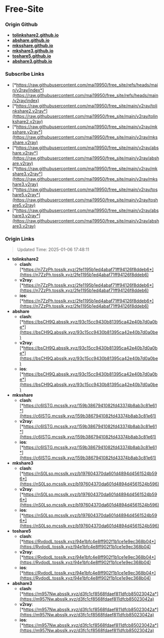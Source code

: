 # Free-Site

### Origin Github

- [**tolinkshare2.github.io**](https://github.com/tolinkshare2/tolinkshare2.github.io)
- [**abshare.github.io**](https://github.com/abshare/abshare.github.io)
- [**mksshare.github.io**](https://github.com/mksshare/mksshare.github.io)
- [**mkshare3.github.io**](https://github.com/mkshare3/mkshare3.github.io)
- [**toshare5.github.io**](https://github.com/toshare5/toshare5.github.io)
- [**abshare3.github.io**](https://github.com/abshare3/abshare3.github.io)

### Subscribe Links

- [*https://raw.githubusercontent.com/mai19950/free_site/refs/heads/main/v2ray/index*](https://raw.githubusercontent.com/mai19950/free_site/refs/heads/main/v2ray/index)
- [*https://raw.githubusercontent.com/mai19950/free_site/main/v2ray/tolinkshare2.v2ray*](https://raw.githubusercontent.com/mai19950/free_site/main/v2ray/tolinkshare2.v2ray)
- [*https://raw.githubusercontent.com/mai19950/free_site/main/v2ray/mksshare.v2ray*](https://raw.githubusercontent.com/mai19950/free_site/main/v2ray/mksshare.v2ray)
- [*https://raw.githubusercontent.com/mai19950/free_site/main/v2ray/abshare.v2ray*](https://raw.githubusercontent.com/mai19950/free_site/main/v2ray/abshare.v2ray)
- [*https://raw.githubusercontent.com/mai19950/free_site/main/v2ray/mkshare3.v2ray*](https://raw.githubusercontent.com/mai19950/free_site/main/v2ray/mkshare3.v2ray)
- [*https://raw.githubusercontent.com/mai19950/free_site/main/v2ray/toshare5.v2ray*](https://raw.githubusercontent.com/mai19950/free_site/main/v2ray/toshare5.v2ray)
- [*https://raw.githubusercontent.com/mai19950/free_site/main/v2ray/abshare3.v2ray*](https://raw.githubusercontent.com/mai19950/free_site/main/v2ray/abshare3.v2ray)

### Origin Links

> Updated Time: 2025-01-06 17:48:11

- **tolinkshare2**
  - **clash**: [*https://n7ZzPh.tosslk.xyz/2fe1195b1ed4abaf71ff94126f8ddeb6*](https://n7ZzPh.tosslk.xyz/2fe1195b1ed4abaf71ff94126f8ddeb6)
  - **v2ray**: [*https://n7ZzPh.tosslk.xyz/2fe1195b1ed4abaf71ff94126f8ddeb6*](https://n7ZzPh.tosslk.xyz/2fe1195b1ed4abaf71ff94126f8ddeb6)
  - **ios**: [*https://n7ZzPh.tosslk.xyz/2fe1195b1ed4abaf71ff94126f8ddeb6*](https://n7ZzPh.tosslk.xyz/2fe1195b1ed4abaf71ff94126f8ddeb6)
- **abshare**
  - **clash**: [*https://bsCH9Q.absslk.xyz/93c15cc9430b81395ca42e40b7d0a0be*](https://bsCH9Q.absslk.xyz/93c15cc9430b81395ca42e40b7d0a0be)
  - **v2ray**: [*https://bsCH9Q.absslk.xyz/93c15cc9430b81395ca42e40b7d0a0be*](https://bsCH9Q.absslk.xyz/93c15cc9430b81395ca42e40b7d0a0be)
  - **ios**: [*https://bsCH9Q.absslk.xyz/93c15cc9430b81395ca42e40b7d0a0be*](https://bsCH9Q.absslk.xyz/93c15cc9430b81395ca42e40b7d0a0be)
- **mksshare**
  - **clash**: [*https://c6ISTG.mcsslk.xyz/159b3867941082fd43374b8ab3c81e61*](https://c6ISTG.mcsslk.xyz/159b3867941082fd43374b8ab3c81e61)
  - **v2ray**: [*https://c6ISTG.mcsslk.xyz/159b3867941082fd43374b8ab3c81e61*](https://c6ISTG.mcsslk.xyz/159b3867941082fd43374b8ab3c81e61)
  - **ios**: [*https://c6ISTG.mcsslk.xyz/159b3867941082fd43374b8ab3c81e61*](https://c6ISTG.mcsslk.xyz/159b3867941082fd43374b8ab3c81e61)
- **mkshare3**
  - **clash**: [*https://nS0Lso.mcsslk.xyz/b197604370da601d4894d4561524b596*](https://nS0Lso.mcsslk.xyz/b197604370da601d4894d4561524b596)
  - **v2ray**: [*https://nS0Lso.mcsslk.xyz/b197604370da601d4894d4561524b596*](https://nS0Lso.mcsslk.xyz/b197604370da601d4894d4561524b596)
  - **ios**: [*https://nS0Lso.mcsslk.xyz/b197604370da601d4894d4561524b596*](https://nS0Lso.mcsslk.xyz/b197604370da601d4894d4561524b596)
- **toshare5**
  - **clash**: [*https://RvdodL.tosslk.xyz/94e1bfc4e8ff902f1b1ce1e9ec368b04*](https://RvdodL.tosslk.xyz/94e1bfc4e8ff902f1b1ce1e9ec368b04)
  - **v2ray**: [*https://RvdodL.tosslk.xyz/94e1bfc4e8ff902f1b1ce1e9ec368b04*](https://RvdodL.tosslk.xyz/94e1bfc4e8ff902f1b1ce1e9ec368b04)
  - **ios**: [*https://RvdodL.tosslk.xyz/94e1bfc4e8ff902f1b1ce1e9ec368b04*](https://RvdodL.tosslk.xyz/94e1bfc4e8ff902f1b1ce1e9ec368b04)
- **abshare3**
  - **clash**: [*https://m957Nw.absslk.xyz/d3fc1cf8568fdaef811dfcb85023042a*](https://m957Nw.absslk.xyz/d3fc1cf8568fdaef811dfcb85023042a)
  - **v2ray**: [*https://m957Nw.absslk.xyz/d3fc1cf8568fdaef811dfcb85023042a*](https://m957Nw.absslk.xyz/d3fc1cf8568fdaef811dfcb85023042a)
  - **ios**: [*https://m957Nw.absslk.xyz/d3fc1cf8568fdaef811dfcb85023042a*](https://m957Nw.absslk.xyz/d3fc1cf8568fdaef811dfcb85023042a)
